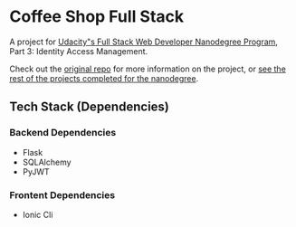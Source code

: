 # Coffee Shop Full Stack


A project for [Udacity"s Full Stack Web Developer Nanodegree Program](https://www.udacity.com/course/full-stack-web-developer-nanodegree--nd0044), Part 3: Identity Access Management.

Check out the [original repo](https://github.com/udacity/cd0039-Identity-and-Access-Management/tree/master/Project/03_coffee_shop_full_stack/starter_code) for more information on the project, or [see the rest of the projects completed for the nanodegree](https://github.com/thekakkun/udacity_projects).

## Tech Stack (Dependencies)

### Backend Dependencies

- Flask
- SQLAlchemy
- PyJWT

### Frontent Dependencies

- Ionic Cli
